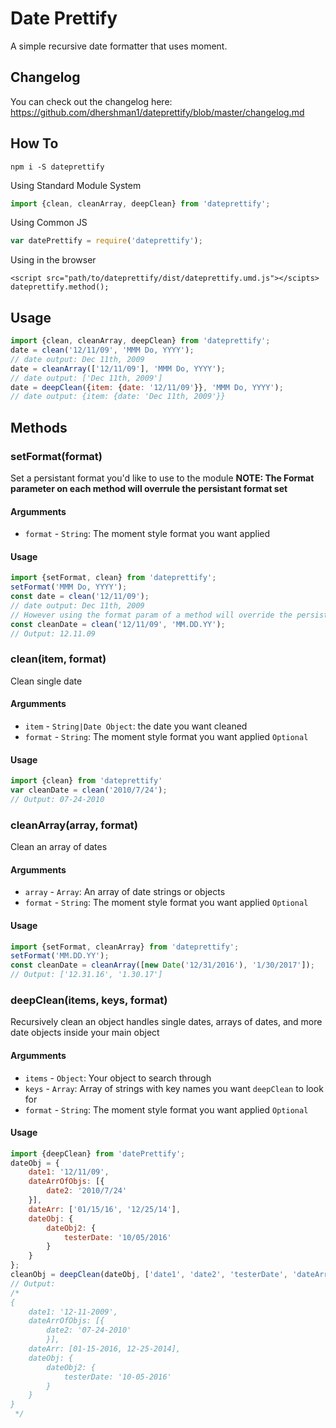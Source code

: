 # Date Prettify
A simple recursive date formatter that uses moment.

## Changelog

You can check out the changelog here: https://github.com/dhershman1/dateprettify/blob/master/changelog.md

## How To

```
npm i -S dateprettify
```

Using Standard Module System
```js
import {clean, cleanArray, deepClean} from 'dateprettify';
```

Using Common JS
```js
var datePrettify = require('dateprettify');
```

Using in the browser
```
<script src="path/to/dateprettify/dist/dateprettify.umd.js"></scipts>
dateprettify.method();
```

## Usage

```js
import {clean, cleanArray, deepClean} from 'dateprettify';
date = clean('12/11/09', 'MMM Do, YYYY');
// date output: Dec 11th, 2009
date = cleanArray(['12/11/09'], 'MMM Do, YYYY');
// date output: ['Dec 11th, 2009']
date = deepClean({item: {date: '12/11/09'}}, 'MMM Do, YYYY');
// date output: {item: {date: 'Dec 11th, 2009'}}
```

## Methods

### setFormat(format)

Set a persistant format you'd like to use to the module **NOTE: The Format parameter on each method will overrule the persistant format set**

#### Argumments

- `format` - `String`: The moment style format you want applied

#### Usage

```js
import {setFormat, clean} from 'dateprettify';
setFormat('MMM Do, YYYY');
const date = clean('12/11/09');
// date output: Dec 11th, 2009
// However using the format param of a method will override the persistant format
const cleanDate = clean('12/11/09', 'MM.DD.YY');
// Output: 12.11.09
```

### clean(item, format)
Clean single date

#### Argumments

- `item` - `String|Date Object`: the date you want cleaned
- `format` - `String`: The moment style format you want applied `Optional`

#### Usage

```js
import {clean} from 'dateprettify'
var cleanDate = clean('2010/7/24');
// Output: 07-24-2010
```

### cleanArray(array, format)
Clean an array of dates

#### Argumments

- `array` - `Array`: An array of date strings or objects
- `format` - `String`: The moment style format you want applied `Optional`

#### Usage

```js
import {setFormat, cleanArray} from 'dateprettify';
setFormat('MM.DD.YY');
const cleanDate = cleanArray([new Date('12/31/2016'), '1/30/2017']);
// Output: ['12.31.16', '1.30.17']
```

### deepClean(items, keys, format)
Recursively clean an object handles single dates, arrays of dates, and more date objects inside your main object

#### Argumments

- `items` - `Object`: Your object to search through
- `keys` - `Array`: Array of strings with key names you want `deepClean` to look for
- `format` - `String`: The moment style format you want applied `Optional`

#### Usage

```js
import {deepClean} from 'datePrettify';
dateObj = {
	date1: '12/11/09',
	dateArrOfObjs: [{
		date2: '2010/7/24'
	}],
	dateArr: ['01/15/16', '12/25/14'],
	dateObj: {
		dateObj2: {
			testerDate: '10/05/2016'
		}
	}
};
cleanObj = deepClean(dateObj, ['date1', 'date2', 'testerDate', 'dateArr']);
// Output:
/*
{
	date1: '12-11-2009',
	dateArrOfObjs: [{
		date2: '07-24-2010'
		}],
	dateArr: [01-15-2016, 12-25-2014],
	dateObj: {
		dateObj2: {
			testerDate: '10-05-2016'
		}
	}
}
 */
```
